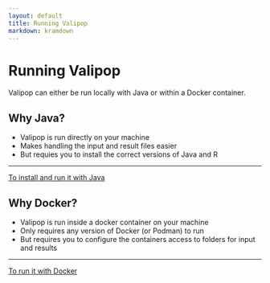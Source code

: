 ```yaml
---
layout: default
title: Running Valipop
markdown: kramdown
---
```


# Running Valipop

Valipop can either be run locally with Java or within a Docker container.

## Why Java?

- Valipop is run directly on your machine
- Makes handling the input and result files easier
- But requies you to install the correct versions of Java and R

---

[To install and run it with Java](https://daniel5055.github.io/valipop/usage/execution/java.html)

## Why Docker?

- Valipop is run inside a docker container on your machine
- Only requires any version of Docker (or Podman) to run
- But requires you to configure the containers access to folders for input and results

---

[To run it with Docker](https://daniel5055.github.io/valipop/usage/execution/docker.html)

